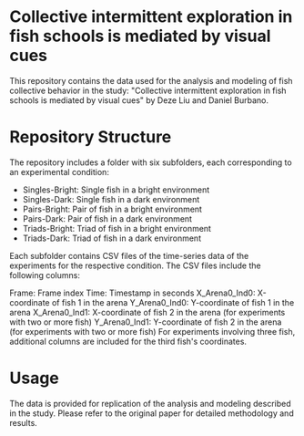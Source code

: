 # Collective intermittent exploration in fish schools is mediated by visual cues

This repository contains the data used for the analysis and modeling of fish collective behavior in the study: "Collective intermittent exploration in fish schools is mediated by visual cues"
by Deze Liu and Daniel Burbano.

# Repository Structure
The repository includes a folder with six subfolders, each corresponding to an experimental condition:

- Singles-Bright: Single fish in a bright environment
- Singles-Dark: Single fish in a dark environment
- Pairs-Bright: Pair of fish in a bright environment
- Pairs-Dark: Pair of fish in a dark environment
- Triads-Bright: Triad of fish in a bright environment
- Triads-Dark: Triad of fish in a dark environment

Each subfolder contains CSV files of the time-series data of the experiments for the respective condition.
The CSV files include the following columns:

Frame: Frame index
Time: Timestamp in seconds
X_Arena0_Ind0: X-coordinate of fish 1 in the arena
Y_Arena0_Ind0: Y-coordinate of fish 1 in the arena
X_Arena0_Ind1: X-coordinate of fish 2 in the arena (for experiments with two or more fish)
Y_Arena0_Ind1: Y-coordinate of fish 2 in the arena (for experiments with two or more fish)
For experiments involving three fish, additional columns are included for the third fish's coordinates.

# Usage
The data is provided for replication of the analysis and modeling described in the study. Please refer to the original paper for detailed methodology and results.

